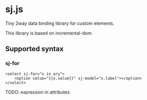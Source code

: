 # sj.js

Tiny 2way data binding library for custom elements.

This library is based on incremental-dom.

## Supported syntax

### sj-for

    <select sj-for="x in ary">
        <option value="{{x.value}}" sj-model="x.label"></option>
    </select>

TODO: expression in attributes

